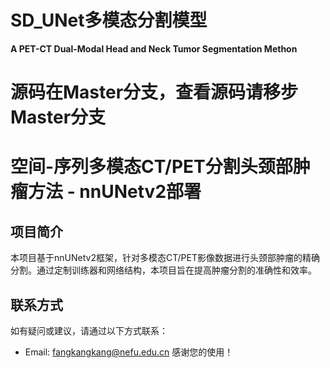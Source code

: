 # SD_UNet多模态分割模型

**A PET-CT Dual-Modal Head and Neck Tumor Segmentation Methon**

# 源码在Master分支，查看源码请移步Master分支


# 空间-序列多模态CT/PET分割头颈部肿瘤方法 - nnUNetv2部署

## 项目简介
本项目基于nnUNetv2框架，针对多模态CT/PET影像数据进行头颈部肿瘤的精确分割。通过定制训练器和网络结构，本项目旨在提高肿瘤分割的准确性和效率。

## 联系方式
如有疑问或建议，请通过以下方式联系：
- Email: fangkangkang@nefu.edu.cn
感谢您的使用！
